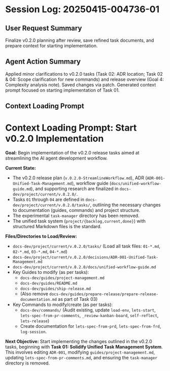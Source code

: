 # Session Log: 20250415-004736-01

## User Request Summary
Finalize v0.2.0 planning after review, save refined task documents, and prepare context for starting implementation.

## Agent Action Summary
Applied minor clarifications to v0.2.0 tasks (Task 02: ADR location; Task 02 & 04: Scope clarification for new commands) and release overview (Goal 4: Complexity analysis note). Saved changes via patch. Generated context prompt focused on starting implementation of Task 01.

## Context Loading Prompt


# Context Loading Prompt: Start v0.2.0 Implementation

**Goal:** Begin implementation of the v0.2.0 release tasks aimed at streamlining the AI agent development workflow.

**Current State:**
- The v0.2.0 release plan (`v.0.2.0-StreamlineWorkflow.md`), ADR (`ADR-001-Unified-Task-Management.md`), workflow guide (`docs/unified-workflow-guide.md`), and supporting research are finalized in `docs-dev/project/current/v.0.2.0/`.
- Tasks `01` through `04` are defined in `docs-dev/project/current/v.0.2.0/tasks/`, outlining the necessary changes to documentation (guides, commands) and project structure.
- The experimental `task-manager` directory has been removed.
- The unified task system (`project/{backlog,current,done}`) with structured Markdown files is the standard.

**Files/Directories to Load/Review:**
- `docs-dev/project/current/v.0.2.0/tasks/` (Load all task files: `01-*.md`, `02-*.md`, `03-*.md`, `04-*.md`)
- `docs-dev/project/current/v.0.2.0/decisions/ADR-001-Unified-Task-Management.md`
- `docs-dev/project/current/v.0.2.0/docs/unified-workflow-guide.md`
- Key Guides to modify (as per tasks):
    - `docs-dev/guides/project-management.md`
    - `docs-dev/guides/README.md`
    - `docs-dev/guides/ship-release.md`
    - (Also remove `docs-dev/guides/prepare-release/prepare-release-documentation.md` as part of Task 03)
- Key Commands to modify/create (as per tasks):
    - `docs-dev/commands/` (Audit existing, update `load-env`, `lets-start`, `lets-spec-from-pr-comments`, `_review-kanban-board`, `self-reflect`, `lets-release`)
    - Create documentation for `lets-spec-from-prd`, `lets-spec-from-frd`, `log-session`.

**Next Objective:** Start implementing the changes outlined in the v0.2.0 tasks, beginning with **Task 01: Solidify Unified Task Management System**. This involves editing `ADR-001`, modifying `guides/project-management.md`, updating `lets-spec-from-pr-comments.md`, and ensuring the `task-manager` directory is removed.
